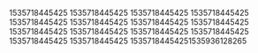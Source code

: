 1535718445425
1535718445425
1535718445425
1535718445425
1535718445425
1535718445425
1535718445425
1535718445425
1535718445425
1535718445425
1535718445425
1535718445425
1535718445425
1535718445425
15357184454251535936128265